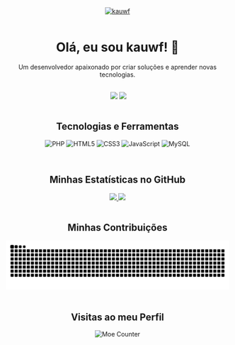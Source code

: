 <div align="center">
  <a href="https://github.com/kauwf">
    <img src="https://media4.giphy.com/media/v1.Y2lkPTc5MGI3NjExOG44cWl2NWN0YzhxbnQyYmFsZTd3NDNqMTBxd2ZnZm10bTB2cTMzNyZlcD12MV9pbnRlcm5hbF9naWZfYnlfaWQmY3Q9Zw/j1iLbKhrC3XFcwcsjP/giphy.gif" alt="kauwf">
  </a>
</div>

<br>

<div align="center">
  <h1>Olá, eu sou kauwf! 👋</h1>
  <p>Um desenvolvedor apaixonado por criar soluções e aprender novas tecnologias. </p>
  </div>

<br>

<div align="center">
  <a href="" target="_blank"><img src="" target="_blank"></a>
  <a href="mailto:kauemendes0@gmail.com"><img src="https://img.shields.io/badge/-Gmail-%23333?style=for-the-badge&logo=gmail&logoColor=white" target="_blank"></a>
  <a href="https://www.instagram.com/meendes_all/" target="_blank"><img src="https://img.shields.io/badge/-Instagram-%23E4405F?style=for-the-badge&logo=instagram&logoColor=white" target="_blank"></a>
</div>

<br>

<div align="center">
  <h2>Tecnologias e Ferramentas</h2>
  <p>
    <img src="https://img.shields.io/badge/PHP-777BB4?style=for-the-badge&logo=php&logoColor=white" alt="PHP">
    <img src="https://img.shields.io/badge/HTML5-E34F26?style=for-the-badge&logo=html5&logoColor=white" alt="HTML5">
    <img src="https://img.shields.io/badge/CSS3-1572B6?style=for-the-badge&logo=css3&logoColor=white" alt="CSS3">
    <img src="https://img.shields.io/badge/JavaScript-F7DF1E?style=for-the-badge&logo=javascript&logoColor=black" alt="JavaScript">
    <img src="https://img.shields.io/badge/MySQL-005C84?style=for-the-badge&logo=mysql&logoColor=white" alt="MySQL">
  </p>
</div>

<br>

<div align="center">
  <h2>Minhas Estatísticas no GitHub</h2>
  <a href="https://github.com/kauwf">
    <img height="180em" src="https://github-readme-stats.vercel.app/api?username=kauwf&show_icons=true&theme=dracula&include_all_commits=true&count_private=true"/>
    <img height="180em" src="https://github-readme-stats.vercel.app/api/top-langs/?username=kauwf&layout=compact&langs_count=7&theme=dracula"/>
  </a>
</div>

<br>

<div align="center">
  <h2>Minhas Contribuições</h2>
  <img src="https://github.com/kauwf/kauwf/blob/output/github-contribution-grid-snake.svg" alt="Snake animation">
</div>

<br>

<div align="center">
  <h2>Visitas ao meu Perfil</h2>
  <img src="https://moe-counter.glitch.me/get/@kauwf?theme=asoul" alt="Moe Counter">
</div>
